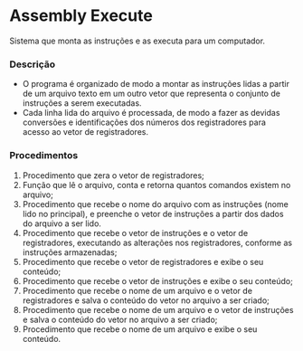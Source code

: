 # Assembly Execute

Sistema que monta as instruções e as executa para um computador.
### Descrição
- O programa é organizado de modo a montar as instruções lidas a partir de um arquivo texto em
um outro vetor que representa o conjunto de instruções a serem executadas.
- Cada linha lida do arquivo é processada, de modo a fazer as devidas conversões e identificações
dos números dos registradores para acesso ao vetor de registradores.

### Procedimentos
1. Procedimento que zera o vetor de registradores;
2. Função que lê o arquivo, conta e retorna quantos comandos existem no arquivo;
3. Procedimento que recebe o nome do arquivo com as instruções (nome lido no principal), e
preenche o vetor de instruções a partir dos dados do arquivo a ser lido.
4. Procedimento que recebe o vetor de instruções e o vetor de registradores, executando as
alterações nos registradores, conforme as instruções armazenadas;
5. Procedimento que recebe o vetor de registradores e exibe o seu conteúdo;
6. Procedimento que recebe o vetor de instruções e exibe o seu conteúdo;
7. Procedimento que recebe o nome de um arquivo e o vetor de registradores e salva o
conteúdo do vetor no arquivo a ser criado;
8. Procedimento que recebe o nome de um arquivo e o vetor de instruções e salva o conteúdo
do vetor no arquivo a ser criado;
9. Procedimento que recebe o nome de um arquivo e exibe o seu conteúdo.
